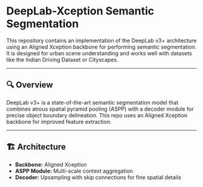 # DeepLab-Xception Semantic Segmentation

This repository contains an implementation of the DeepLab v3+ architecture using an Aligned Xception backbone for performing semantic segmentation. It is designed for urban scene understanding and works well with datasets like the Indian Driving Dataset or Cityscapes.

---

## 🔍 Overview

DeepLab v3+ is a state-of-the-art semantic segmentation model that combines atrous spatial pyramid pooling (ASPP) with a decoder module for precise object boundary delineation. This repo uses an Aligned Xception backbone for improved feature extraction.

---

## 🏗️ Architecture

- **Backbone:** Aligned Xception
- **ASPP Module:** Multi-scale context aggregation
- **Decoder:** Upsampling with skip connections for fine spatial details
